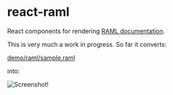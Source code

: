 # react-raml

React components for rendering [RAML documentation](http://raml.org/spec.html).

This is very much a work in progress. So far it converts:

[demo/raml/sample.raml](https://github.com/opensourcecu/react-raml/blob/050a18dae1d59ca21ffc1a3dae6ea69b573ccd57/demo/raml/sample.raml)

into:

![Screenshot](http://monosnap.com/image/nVw5ok1LzkRNicNclAhk42lMyP5EZb.png)!
